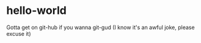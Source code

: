# hello-world
Gotta get on git-hub if you wanna git-gud (I know it's an awful joke, please excuse it)
